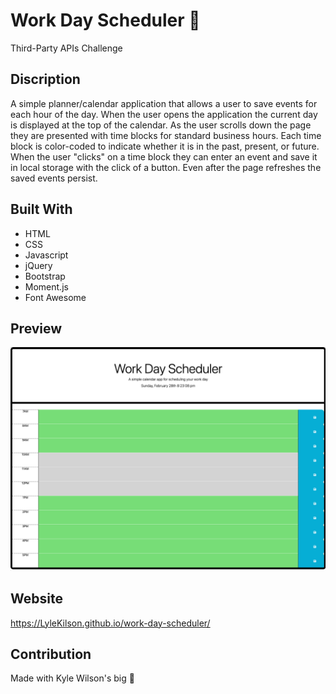 # Work Day Scheduler 📆
Third-Party APIs Challenge

## Discription 
A simple planner/calendar application that allows a user to save events for each hour of the day. When the user opens the application the current day is displayed at the top of the calendar. As the user scrolls down the page they are presented with time blocks for standard business hours. Each time block is color-coded to indicate whether it is in the past, present, or future. When the user "clicks" on a time block they can enter an event and save it in local storage with the click of a button. Even after the page refreshes the saved events persist.

## Built With
* HTML
* CSS
* Javascript
* jQuery
* Bootstrap
* Moment.js
* Font Awesome

## Preview
![plot](./ScreenShot.png?raw=true "Preview")
## Website
https://LyleKilson.github.io/work-day-scheduler/

## Contribution
Made with Kyle Wilson's big 🧠 
